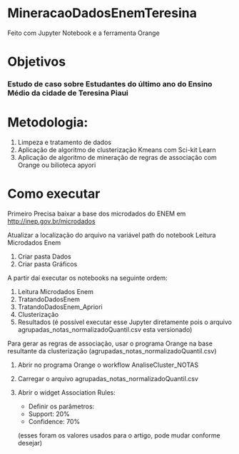 # MineracaoDadosEnemTeresina

Feito com Jupyter Notebook e a ferramenta Orange

# Objetivos

### Estudo de caso sobre Estudantes do último ano do Ensino Médio da cidade de Teresina Piaui

# Metodologia:
1. Limpeza e tratamento de dados
1. Aplicação de algoritmo de clusterização Kmeans com Sci-kit Learn
1. Aplicação de algoritmo de mineração de regras de associação com Orange ou bilioteca apyori

# Como executar

Primeiro Precisa baixar a base dos microdados do ENEM em http://inep.gov.br/microdados

Atualizar a localização do arquivo na variável path do notebook Leitura Microdados Enem 

1. Criar pasta Dados
1. Criar pasta Gráficos

A partir daí executar os notebooks na seguinte ordem:

1. Leitura Microdados Enem 
1. TratandoDadosEnem
1. TratandoDadosEnem_Apriori
1. Clusterização
1. Resultados (é possível executar esse Jupyter diretamente pois o arquivo agrupadas_notas_normalizadoQuantil.csv esta versionado)

Para gerar as regras de associação, usar o programa Orange na base resultante da clusterização (agrupadas_notas_normalizadoQuantil.csv)

1. Abrir no programa Orange o workflow AnaliseCluster_NOTAS
1. Carregar o  arquivo agrupadas_notas_normalizadoQuantil.csv
1. Abrir o widget Association Rules:
   - Definir os parâmetros:
   - Support: 20%
   - Confidence: 70%

   (esses foram os valores usados para o artigo, pode mudar conforme desejar) 




